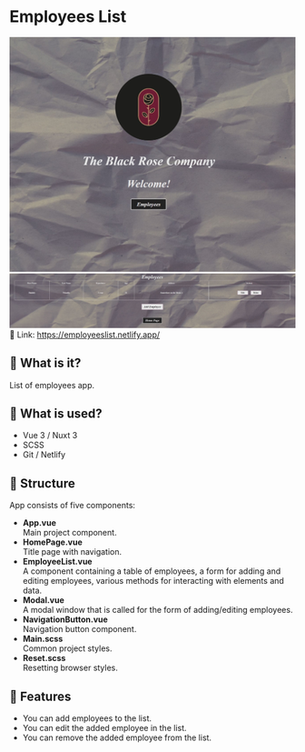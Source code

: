 # Employees List
![HomePage](~/../public/HomePage.jpg)
![EmployeesPage](~/../public/EmployeesPage.jpg)
🌹 Link: https://employeeslist.netlify.app/
## :pushpin: What is it?
List of employees app.
## :pushpin: What is used?
+ Vue 3 / Nuxt 3
+ SCSS
+ Git / Netlify
## :pushpin: Structure
App consists of five components:
+ **App.vue**<br>
  Main project component.
+ **HomePage.vue**<br>
  Title page with navigation.
+ **EmployeeList.vue**<br>
  A component containing a table of employees, a form for adding and editing employees, various methods for interacting with elements and data.
+ **Modal.vue**<br>
  A modal window that is called for the form of adding/editing employees.
+ **NavigationButton.vue**<br>
  Navigation button component.
+ **Main.scss**<br>
  Common project styles.
+ **Reset.scss**<br>
  Resetting browser styles.
## :pushpin: Features
+ You can add employees to the list.
+ You can edit the added employee in the list.
+ You can remove the added employee from the list.
